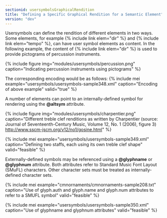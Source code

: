 ```yaml
---
sectionid: usersymbolsGraphicalRendition
title: "Defining a Specific Graphical Rendition for a Semantic Element"
version: "dev"
---
```


Usersymbols can define the rendition of different elements in two ways. Some elements, for example {% include link elem="dir" %} and {% include link elem="tempo" %}, can have user symbol elements as content. In the following example, the content of {% include link elem="dir" %} is used to provide pictograms of percussion instruments.

{% include figure img="modules/usersymbols/percussion.png" caption="Indicating percussion instruments using pictograms" %}

The corresponding encoding would be as follows:
{% include mei example="usersymbols/usersymbols-sample348.xml" caption="Encoding of above example" valid="true" %}

A number of elements can point to an internally-defined symbol for rendering using the **@altsym** attribute.

{% include figure img="modules/usersymbols/charpentier.png" caption="Different treble clef renditions as written by Charpentier (source: Journal of Seventeenth-Century Music, Volume 12, No. 1 (2006), figure 3) http://www.sscm-jscm.org/v12/no1/gosine.html" %}

{% include mei example="usersymbols/usersymbols-sample349.xml" caption="Defining two staffs, each using its own treble clef shape" valid="feasible" %}

Externally-defined symbols may be referenced using a **@glyphname** or **@glyphnum** attribute. Both attributes refer to Standard Music Font Layout (SMuFL) characters. Other character sets must be treated as internally-defined character sets.

{% include mei example="cmnornaments/cmnornaments-sample208.txt" caption="Use of glyph.auth and glyph.name and glyph.num attributes to refer to a SMUFL symbol" valid="feasible" %}

{% include mei example="usersymbols/usersymbols-sample350.xml" caption="Use of glyphname and glyphnum attributes" valid="feasible" %}